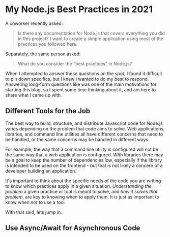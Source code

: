 # My Node.js Best Practices in 2021

A coworker recently asked:

> Is there any documentation for Node.js that covers everything you did in this
> project? I want to create a simple application using most of the practices you
> followed here.

Separately, the same person asked:

> What do you consider the "best practices" in Node.js?

When I attempted to answer these questions on the spot, I found it difficult to
pin down specifics, but I knew I wanted to do my best to respond. Answering
long-form questions like was one of the main motivations for starting this blog,
so I spent some time thinking about it, and am here to share what I came up
with.

## Different Tools for the Job

The best way to build, structure, and distribute Javascript code for Node.js
varies depending on the problem that code aims to solve. Web applications,
libraries, and command line utilities all have different concerns that need to
be handled, or the same concerns may be handled in different ways.

For example, the way that a command line utility is configured will not be the
same way that a web application is configured. With libraries there may be a
goal to keep the number of dependencies low, especially if the library is
intended to be used on the frontend - but that is not likely a concern of a
developer building an application.

It's important to think about the specific needs of the code you are writing to
know which practices apply in a given situation. _Understanding the problem_ a
given practice or tool is meant to solve, and _how it solves that problem_, are
key to knowing when to apply them. It is just as important to know when _not_ to
use a tool.

With that said, lets jump in.

## Use Async/Await for Asynchronous Code
